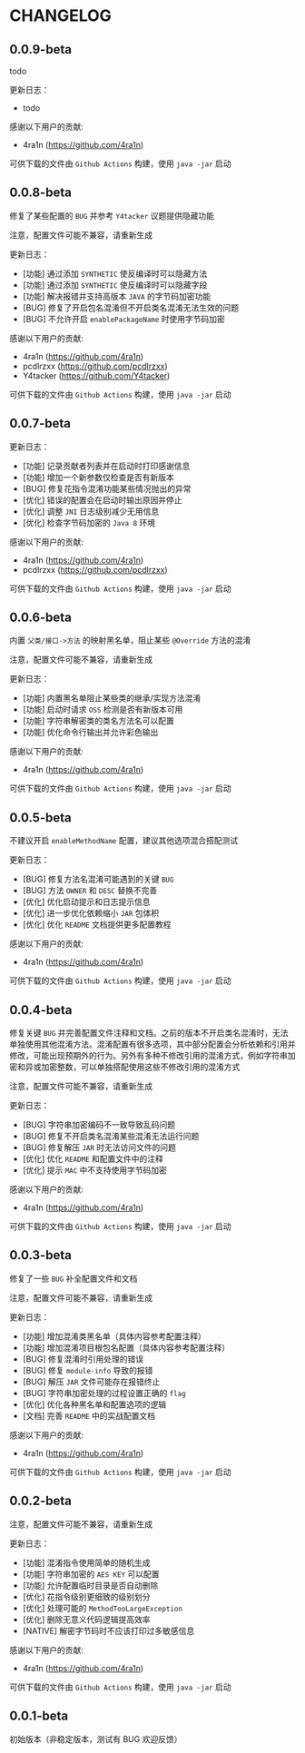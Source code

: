 # CHANGELOG

## 0.0.9-beta

todo

更新日志：

- todo

感谢以下用户的贡献:

- 4ra1n (https://github.com/4ra1n)

可供下载的文件由 `Github Actions` 构建，使用 `java -jar` 启动

## 0.0.8-beta

修复了某些配置的 `BUG` 并参考 `Y4tacker` 议题提供隐藏功能

注意，配置文件可能不兼容，请重新生成

更新日志：

- [功能] 通过添加 `SYNTHETIC` 使反编译时可以隐藏方法
- [功能] 通过添加 `SYNTHETIC` 使反编译时可以隐藏字段
- [功能] 解决报错并支持高版本 `JAVA` 的字节码加密功能
- [BUG] 修复了开启包名混淆但不开启类名混淆无法生效的问题
- [BUG] 不允许开启 `enablePackageName` 时使用字节码加密

感谢以下用户的贡献:

- 4ra1n (https://github.com/4ra1n)
- pcdlrzxx (https://github.com/pcdlrzxx)
- Y4tacker (https://github.com/Y4tacker)

可供下载的文件由 `Github Actions` 构建，使用 `java -jar` 启动

## 0.0.7-beta

更新日志：

- [功能] 记录贡献者列表并在启动时打印感谢信息
- [功能] 增加一个新参数仅检查是否有新版本
- [BUG] 修复花指令混淆功能某些情况抛出的异常
- [优化] 错误的配置会在启动时输出原因并停止
- [优化] 调整 `JNI` 日志级别减少无用信息
- [优化] 检查字节码加密的 `Java 8` 环境

感谢以下用户的贡献:

- 4ra1n (https://github.com/4ra1n)
- pcdlrzxx (https://github.com/pcdlrzxx)

可供下载的文件由 `Github Actions` 构建，使用 `java -jar` 启动

## 0.0.6-beta

内置 `父类/接口->方法` 的映射黑名单，阻止某些 `@Override` 方法的混淆

注意，配置文件可能不兼容，请重新生成

更新日志：

- [功能] 内置黑名单阻止某些类的继承/实现方法混淆
- [功能] 启动时请求 `OSS` 检测是否有新版本可用
- [功能] 字符串解密类的类名方法名可以配置
- [功能] 优化命令行输出并允许彩色输出

感谢以下用户的贡献:

- 4ra1n (https://github.com/4ra1n)

可供下载的文件由 `Github Actions` 构建，使用 `java -jar` 启动

## 0.0.5-beta

不建议开启 `enableMethodName` 配置，建议其他选项混合搭配测试

更新日志：

- [BUG] 修复方法名混淆可能遇到的关键 `BUG`
- [BUG] 方法 `OWNER` 和 `DESC` 替换不完善 
- [优化] 优化启动提示和日志提示信息
- [优化] 进一步优化依赖缩小 `JAR` 包体积
- [优化] 优化 `README` 文档提供更多配置教程

感谢以下用户的贡献:

- 4ra1n (https://github.com/4ra1n)

可供下载的文件由 `Github Actions` 构建，使用 `java -jar` 启动

## 0.0.4-beta

修复关键 `BUG` 并完善配置文件注释和文档。之前的版本不开启类名混淆时，无法单独使用其他混淆方法。混淆配置有很多选项，其中部分配置会分析依赖和引用并修改，可能出现预期外的行为。另外有多种不修改引用的混淆方式，例如字符串加密和异或加密整数，可以单独搭配使用这些不修改引用的混淆方式

注意，配置文件可能不兼容，请重新生成

更新日志：

- [BUG] 字符串加密编码不一致导致乱码问题
- [BUG] 修复不开启类名混淆某些混淆无法运行问题
- [BUG] 修复解压 `JAR` 时无法访问文件的问题
- [优化] 优化 `README` 和配置文件中的注释
- [优化] 提示 `MAC` 中不支持使用字节码加密

感谢以下用户的贡献:

- 4ra1n (https://github.com/4ra1n)

可供下载的文件由 `Github Actions` 构建，使用 `java -jar` 启动

## 0.0.3-beta

修复了一些 `BUG` 补全配置文件和文档

注意，配置文件可能不兼容，请重新生成

更新日志：

- [功能] 增加混淆类黑名单（具体内容参考配置注释）
- [功能] 增加混淆项目根包名配置（具体内容参考配置注释）
- [BUG] 修复混淆时引用处理的错误
- [BUG] 修复 `module-info` 导致的报错
- [BUG] 解压 `JAR` 文件可能存在报错终止
- [BUG] 字符串加密处理的过程设置正确的 `flag`
- [优化] 优化各种黑名单和配置选项的逻辑
- [文档] 完善 `README` 中的实战配置文档

感谢以下用户的贡献:

- 4ra1n (https://github.com/4ra1n)

可供下载的文件由 `Github Actions` 构建，使用 `java -jar` 启动

## 0.0.2-beta

注意，配置文件可能不兼容，请重新生成

更新日志：

- [功能] 混淆指令使用简单的随机生成
- [功能] 字符串加密的 `AES KEY` 可以配置 
- [功能] 允许配置临时目录是否自动删除
- [优化] 花指令级别更细致的级别划分
- [优化] 处理可能的 `MethodTooLargeException`
- [优化] 删除无意义代码逻辑提高效率
- [NATIVE] 解密字节码时不应该打印过多敏感信息

感谢以下用户的贡献:

- 4ra1n (https://github.com/4ra1n)

可供下载的文件由 `Github Actions` 构建，使用 `java -jar` 启动

## 0.0.1-beta

初始版本（非稳定版本，测试有 BUG 欢迎反馈）